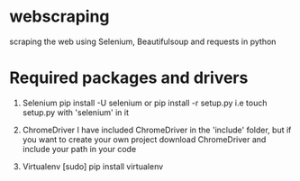 # webscraping
scraping the web using Selenium, Beautifulsoup and requests in python
# Required packages and drivers
1. Selenium
    pip install -U selenium
             or
    pip install -r setup.py
    i.e touch setup.py with 'selenium' in it

2. ChromeDriver
    I have included ChromeDriver in the 'include' folder,
    but if you want to create your own project download ChromeDriver and include your path in your code

3. Virtualenv
    [sudo] pip install virtualenv
